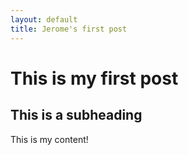 ```yaml
---
layout: default
title: Jerome's first post
---
```


This is my first post
=====================

This is a subheading
-------------------
This is my content!